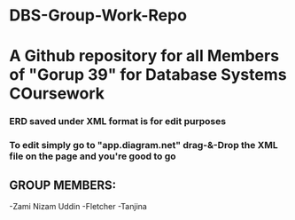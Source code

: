 # DBS-Group-Work-Repo
# A Github repository for all Members of "Gorup 39" for Database Systems COursework
### ERD saved under XML format is for edit purposes
### To edit simply go to "app.diagram.net" drag-&-Drop the XML file on the page and you're good to go
## GROUP MEMBERS: <br />
-Zami Nizam Uddin
-Fletcher
-Tanjina